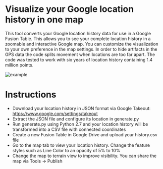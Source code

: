 # Visualize your Google location history in one map
This tool converts your Google location history data for use in a Google Fusion Table. This allows you to see your complete location history in a zoomable and interactive Google map. You can customize the visualization to your own preference in the map settings. In order to hide artifacts in the GPS data the code splits movement when locations are too far apart. The code was tested to work with six years of location history containing 1.4 million points.

![example](https://raw.githubusercontent.com/bouncer/locationhistory/master/example.png)


# Instructions

* Download your location history in JSON format via Google Takeout: https://www.google.com/settings/takeout
* Extract the JSON file and configure its location in generate.py
* Run generate.py using Python 2.7 and your location history will be transformed into a CSV file with connected coordinates
* Create a new Fusion Table in Google Drive and upload your history.csv file
* Go to the map tab to view your location history. Change the feature styles such as Line Color to an opacity of 5% to 10%
* Change the map to terrain view to improve visibility. You can share the map via Tools -> Publish

